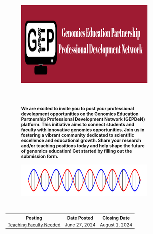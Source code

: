 <center><img src="docs/Untitled.png" width="80%" height="250"></center>

<div style="margin: 10px; padding: 40px">
  
<h4> We are excited to invite you to post your professional development opportunities on the Genomics Education Partnership Professional Development Network (GEPDeN) platform. This initiative aims to connect students and faculty with innovative genomics opportunities. Join us in fostering a vibrant community dedicated to scientific excellence and educational growth. Share your research and/or teaching positions today and help shape the future of genomics education! Get started by filling out the submission form.</h4> 

<center><img src="docs/helix" width="100%" height="100"></center>
</div>

<table align="center">
  <tr>
    <th>Posting</th>
    <th>Date Posted</th>
    <th>Closing Date</th>
  </tr>
  <tr>
    <td><a href="https://cresylviolet.github.io/pages/alleninstitute.html">Teaching Faculty Needed</a></td>
    <td>June 27, 2024</td>
    <td>August 1, 2024</td>
  </tr>
</table>

